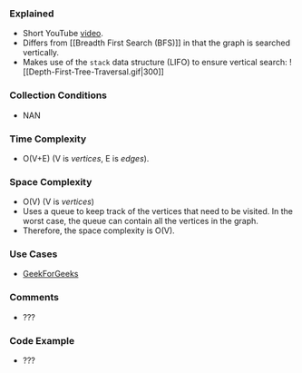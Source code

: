 ### Explained
- Short YouTube [video](https://www.youtube.com/watch?v=Urx87-NMm6c).
- Differs from [[Breadth First Search (BFS)]] in that the graph is searched vertically.
- Makes use of the `stack` data structure (LIFO) to ensure vertical search:
	 ![[Depth-First-Tree-Traversal.gif|300]]
	 
### Collection Conditions
- NAN

### Time Complexity
- O(V+E) (V is *vertices*, E is *edges*).

### Space Complexity
- O(V) (V is *vertices*)
- Uses a queue to keep track of the vertices that need to be visited. In the worst case, the queue can contain all the vertices in the graph. 
- Therefore, the space complexity is O(V).

### Use Cases
- [GeekForGeeks](https://www.geeksforgeeks.org/applications-of-depth-first-search/?ref=lbp)

### Comments
- ???

### Code Example
- ???